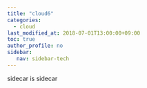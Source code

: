 ```yaml
---
title: "cloud6"
categories: 
  - cloud
last_modified_at: 2018-07-01T13:00:00+09:00
toc: true
author_profile: no
sidebar:
   nav: sidebar-tech
---
```


sidecar is sidecar
